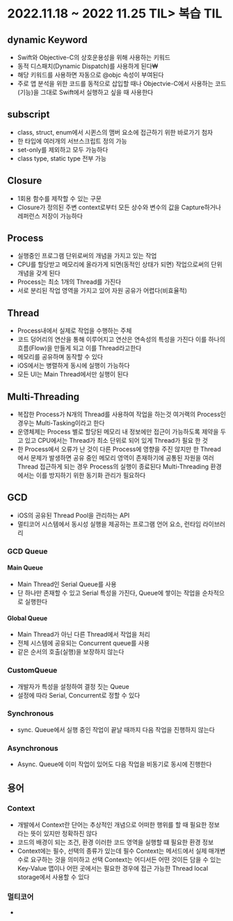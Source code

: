 # **2022.11.18 ~ 2022 11.25 TIL>**  복습 TIL

## dynamic Keyword
- Swift와 Objective-C의 상호운용성을 위해 사용하는 키워드
- 동적 디스패치(Dynamic Dispatch)를 사용하게 된다₩
- 해당 키워드를 사용하면 자동으로 @objc 속성이 부여된다
- 주로 앱 분석을 위한 코드를 동적으로 삽입할 때나 Objectvie-C에서 사용하는 코드(기능)을 그대로 Swift에서 실행하고 싶을 때 사용한다

## subscript
- class, struct, enum에서 시퀸스의 맴버 요소에 접근하기 위한 바로가기 첨자
- 한 타입에 여러개의 서브스크립트 정의 가능
- set-only를 제외하고 모두 가능하다
- class type, static type 전부 가능

## Closure
- 1회용 함수를 제작할 수 있는 구문
- Closure가 정의된 주변 context로부터 모든 상수와 변수의 값을 Capture하거나 레퍼런스 저장이 가능하다

## Process
- 실행중인 프로그램 단위로써의 개념을 가지고 있는 작업
- CPU를 할당받고 메모리에 올라가게 되면(동적인 상태가 되면) 작업으로써의 단위 개념을 갖게 된다
- Process는 최소 1개의 Thread를 가진다
- 서로 분리된 작업 영역을 가지고 있어 자원 공유가 어렵다(비효율적)
 
## Thread
- Process내에서 실제로 작업을 수행하는 주체
- 코드 덩어리의 연산을 통해 이루어지고 연산은 연속성의 특성을 가진다 이를 하나의 흐름(Flow)을 만들게 되고 이를 Thread라고한다
- 메모리를 공유하며 동작할 수 있다
- iOS에서는 병렬하게 동시에 실행이 가능하다
- 모든 UI는 Main Thread에서만 실행이 된다 

## Multi-Threading
- 복잡한 Process가 N개의 Thread를 사용하여 작업을 하는것 여거랙의 Process인 경우는 Multi-Tasking이라고 한다 
- 운영체제는 Process 별로 할당된 메모리 내 정보에만 접근이 가능하도록 제약을 두고 있고 CPU에서는 Thread가 최소 단위로 되어 있게 Thread가 필요 한 것
- 한 Process에서 오류가 난 것이 다른 Process에 영향을 주진 않지만 한 Thread에서 문제가 발생하면 공유 중인 메모리 영역이 존재하기에 공통된 자원을 여러 Thread 접근하게 되는 경우 Process의 실행이 종료된다 Multi-Threading 환경에서는 이를 방지하기 위한 동기화 관리가 필요하다

## GCD
- iOS의 공유된 Thread Pool을 관리하는 API
- 멀티코어 시스템에서 동시성 실행을 제공하는 프로그램 언어 요소, 런타임 라이브러리

### GCD Queue
#### Main Queue
- Main Thread인 Serial Queue를 사용
- 단 하나만 존재할 수 있고 Serial 특성을 가진다, Queue에 쌓이는 작업을 순차적으로 실행한다

#### Global Queue
- Main Thread가 아닌 다른 Thread에서 작업을 처리
- 전체 시스템에 공유되는 Concurrent queue를 사용 
- 같은 순서의 호출(실행)을 보장하지 않는다

### CustomQueue
- 개발자가 특성을 설정하여 결정 짓는 Queue
- 설정에 따라 Serial, Concurrent로 정할 수 있다

### Synchronous
- sync. Queue에서 실행 중인 작업이 끝날 때까지 다음 작업을 진행하지 않는다

### Asynchronous
- Async. Queue에 이미 작업이 있어도 다음 작업을 비동기로 동시에 진행한다

## 용어
### Context
- 개발에서 Context란 단어는 추상적인 개념으로 어떠한 행위를 할 때 필요한 정보 라는 뜻이 있지만 정확하진 않다
- 코드의 배경이 되는 조건, 환경 이러한 코드 영역을 실행할 떄 필요한 환경 정보
- Context에는 필수, 선택의 종류가 있는데 필수 Context는 메서드에서 실제 매개변수로 요구하는 것을 의미하고 선택 Context는 어디서든 어떤 것이든 담을 수 있는 Key-Value 맵이나 어떤 곳에서는 필요한 경우에 접근 가능한 Thread local storage에서 사용할 수 있다

### 멀티코어
-
